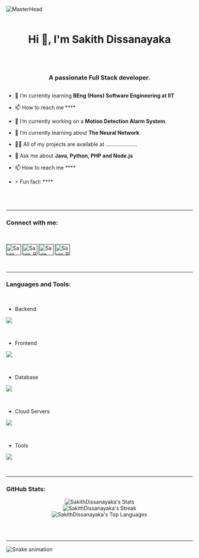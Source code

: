 ![MasterHead](https://user-images.githubusercontent.com/74038190/225813708-98b745f2-7d22-48cf-9150-083f1b00d6c9.gif)<br>
<br>
<h1 align="center">Hi 👋, I'm Sakith Dissanayaka</h1><br><br>
<h3 align="center">A passionate Full Stack developer.</h3>

<p align="left"> <a href="https://twitter.com/" target="blank"><img src="https://img.shields.io/twitter/follow/?logo=twitter&style=for-the-badge" alt="" /></a> </p>

- 🌱 I’m currently learning **BEng (Hons) Software Engineering at IIT**
  
- 📫 How to reach me ****
  
- 🔭 I’m currently working on a **Motion Detection Alarm System**.

- 🌱 I’m currently learning about **The Neural Network**.

- 👨‍💻 All of my projects are available at .....................

- 💬 Ask me about **Java, Python, PHP and Node.js**

- 📫 How to reach me ****

- ⚡ Fun fact: ****

<br>
<br>
<hr>

<!---------------------------------------------------------------------------------------------------- Social ---------------------------------------------------------------------------------------------------------------------->

<h3 align="left">Connect with me:</h3><br>
<p align="left">
<a href="" target="blank"><img align="center" src="https://raw.githubusercontent.com/rahuldkjain/github-profile-readme-generator/master/src/images/icons/Social/linked-in-alt.svg" alt="Savin Pathirana" height="30" width="40" /></a>
<a href="" target="blank"><img align="center" src="https://raw.githubusercontent.com/rahuldkjain/github-profile-readme-generator/master/src/images/icons/Social/stack-overflow.svg" alt="Savin_Pathirana" height="30" width="40" /></a>
<a href="" target="blank"><img align="center" src="https://raw.githubusercontent.com/rahuldkjain/github-profile-readme-generator/master/src/images/icons/Social/facebook.svg" alt="Savin Pathirana" height="30" width="40" /></a>
<a href="" target="blank"><img align="center" src="https://raw.githubusercontent.com/rahuldkjain/github-profile-readme-generator/master/src/images/icons/Social/instagram.svg" alt="Savin_Pathirana" height="30" width="40" /></a>
</p>
<br>

<hr>
<!---------------------------------------------------------------------------------------------------- Tools ---------------------------------------------------------------------------------------------------------------------->

<h3 align="left">Languages and Tools:</h3><br>

- Backend
<p align="left">
  <a href="https://skillicons.dev">
    <img src="https://skillicons.dev/icons?i=php,java,nodejs,py,flask,fastapi" />
  </a>
</p>
<br>

- Frontend
<p align="left">
  <a href="https://skillicons.dev">
    <img src="https://skillicons.dev/icons?i=html,css,js,react" />
  </a>
</p>
<br>

- Database
<p align="left">
  <a href="https://skillicons.dev">
    <img src="https://skillicons.dev/icons?i=mongodb,mysql" />
  </a>
</p>
<br>

- Cloud Servers
<p align="left">
  <a href="https://skillicons.dev">
    <img src="https://skillicons.dev/icons?i=azure,aws,gcp,firebase" />
  </a>
</p>
<br>

- Tools
<p align="left">
  <a href="https://skillicons.dev">
    <img src="https://skillicons.dev/icons?i=git,github,docker,figma,idea,vscode,postman" />
  </a>
</p>

<br/>
<hr>

<!---------------------------------------------------------------------------------------------------- Stats ---------------------------------------------------------------------------------------------------------------------->

<h3 align="left">GitHub Stats:</h3>
<div align="center">
 
![SakithDissanayaka's Stats](https://github-readme-stats.vercel.app/api?username=SakithDissanayaka&theme=vue-dark&show_icons=true&hide_border=true&count_private=true) <br>
![SakithDissanayaka's Streak](https://github-readme-streak-stats.herokuapp.com/?user=SakithDissanayaka&theme=vue-dark&hide_border=true) <br>
![SakithDissanayaka's Top Languages](https://github-readme-stats.vercel.app/api/top-langs/?username=SakithDissanayaka&theme=vue-dark&show_icons=true&hide_border=true&layout=compact) <br>

</div>

<br><br>
<hr>
<!---------------------------------------------------------------------------------------------------- Snake ---------------------------------------------------------------------------------------------------------------------->

![Snake animation](https://github.com/eagrundy/eagrundy/blob/output/github-contribution-grid-snake.svg)





